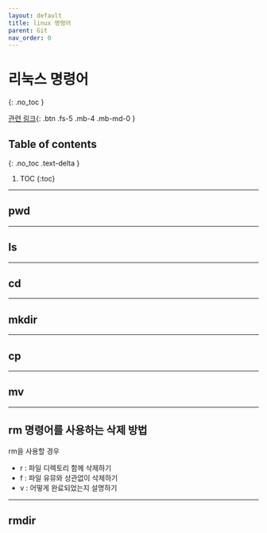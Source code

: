 ```yaml
---
layout: default
title: linux 명령어
parent: Git
nav_order: 0
---
```


# 리눅스 명령어 
{: .no_toc }

[관련 링크](https://github.com/gyoogle/tech-interview-for-developer/tree/master/Linux){: .btn .fs-5 .mb-4 .mb-md-0 }  

## Table of contents
{: .no_toc .text-delta }

1. TOC
{:toc}

---

## pwd

---

## ls

---

## cd

---

## mkdir

---

## cp

---

## mv

---

## rm 명령어를 사용하는 삭제 방법

rm을 사용할 경우  
* r : 파일 디렉토리 함께 삭제하기  
* f : 파일 유뮤와 상관없이 삭제하기  
* v : 어떻게 완료되었는지 설명하기

---

## rmdir
